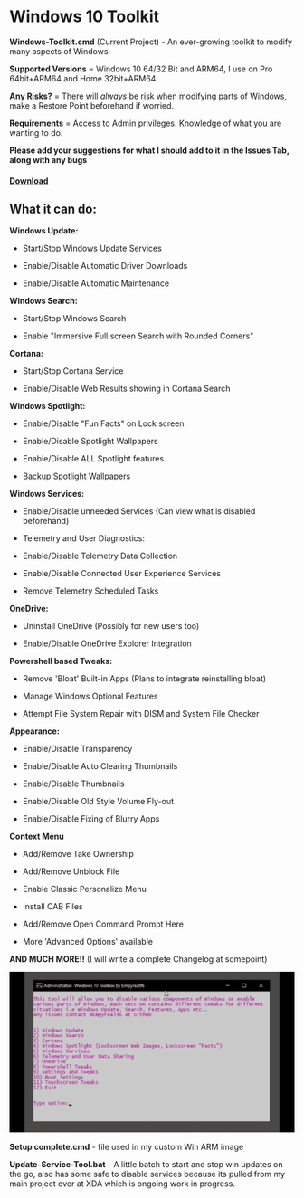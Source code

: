 # Windows 10 Toolkit

**Windows-Toolkit.cmd** (Current Project) - An ever-growing toolkit to modify many aspects of Windows.

**Supported Versions** = Windows 10 64/32 Bit and ARM64, I use on Pro 64bit+ARM64 and Home 32bit+ARM64.

**Any Risks?** = There will _always_ be risk when modifying parts of Windows, make a Restore Point beforehand if worried.

**Requirements** = Access to Admin privileges. Knowledge of what you are wanting to do.

**Please add your suggestions for what I should add to it in the Issues Tab, along with any bugs**

#### **[Download](https://github.com/Empyreal96/win-10-services-toolbox/raw/master/Windows-Toolkit.cmd)**

## What it can do:

**Windows Update:**

- Start/Stop Windows Update Services

- Enable/Disable Automatic Driver Downloads

- Enable/Disable Automatic Maintenance

**Windows Search:**

- Start/Stop Windows Search

- Enable "Immersive Full screen Search with Rounded Corners"

**Cortana:**

- Start/Stop Cortana Service

- Enable/Disable Web Results showing in Cortana Search

**Windows Spotlight:**

- Enable/Disable "Fun Facts" on Lock screen

- Enable/Disable Spotlight Wallpapers

- Enable/Disable ALL Spotlight features

- Backup Spotlight Wallpapers

**Windows Services:**

- Enable/Disable unneeded Services (Can view what is disabled beforehand)

- Telemetry and User Diagnostics:

- Enable/Disable Telemetry Data Collection

- Enable/Disable Connected User Experience Services

- Remove Telemetry Scheduled Tasks

**OneDrive:**

- Uninstall OneDrive (Possibly for new users too)

- Enable/Disable OneDrive Explorer Integration

**Powershell based Tweaks:**

- Remove 'Bloat' Built-in Apps (Plans to integrate reinstalling bloat)

- Manage Windows Optional Features

- Attempt File System Repair with DISM and System File Checker

**Appearance:**

- Enable/Disable Transparency

- Enable/Disable Auto Clearing Thumbnails

- Enable/Disable Thumbnails

- Enable/Disable Old Style Volume Fly-out

- Enable/Disable Fixing of Blurry Apps

**Context Menu**

- Add/Remove Take Ownership

- Add/Remove Unblock File

- Enable Classic Personalize Menu

- Install CAB Files

- Add/Remove Open Command Prompt Here

- More 'Advanced Options' available

**AND MUCH MORE!!** (I will write a complete Changelog at somepoint)

![ToolScreen](https://github.com/Empyreal96/win-10-services-toolbox/blob/master/Update%20Switch%20Screens/screen2.gif)



**Setup complete.cmd** - file used in my custom Win ARM image



**Update-Service-Tool.bat** - A little batch to start and stop win updates on the go, also has some safe to disable services because its 
pulled from my main project over at XDA which is ongoing work in progress.
